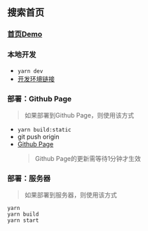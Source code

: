 ## 搜索首页
### [首页Demo](https://spenceryang148.github.io/browser-page/dist-static/)

### 本地开发
- `yarn dev`
- [开发环境链接](http://localhost:9000)

### 部署：Github Page
> 如果部署到Github Page，则使用该方式
- `yarn build:static`
- git push origin
- [Github Page](https://spenceryang148.github.io/browser-page/dist-static/)
  > Github Page的更新需等待1分钟才生效

### 部署：服务器
> 如果部署到服务器，则使用该方式
```shell
yarn
yarn build
yarn start
```
